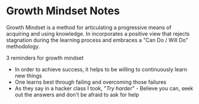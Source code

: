 # Growth Mindset Notes

Growth Mindset is a method for articulating a progressive means of acquiring and using knowledge. In incorporates a positive view that rejects stagnation during the learning process and embraces a "Can Do / Will Do" methodology.

3 reminders for growth mindset

- In order to achieve success, it helps to be willing to continuously learn new things
- One learns best through failing and overcoming those failures
- As they say in a hacker class I took, "_Try harder_" - Believe you can, seek out the answers and don't be afraid to ask for help
